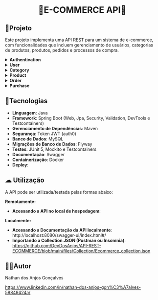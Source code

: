 <h1 align="center"> 🏪E-COMMERCE API🏪 </h1>


## 🛒Projeto

Este projeto implementa uma API REST para um sistema de e-commerce, com funcionalidades que incluem gerenciamento de usuários, categorias de produtos, produtos, pedidos e processos de compra.

<details>
<summary><b>Authentication</b></summary>
<img src="files/Images/Authentication.png" alt="Authentication">
</details>

<details>
<summary><b>User</b></summary>
<img src="files/Images/User.png" alt="User">
</details>

<details>
<summary><b>Category</b></summary>
<img src="files/Images/Category.png" alt="Category">
</details>

<details>
<summary><b>Product</b></summary>
<img src="files/Images/Product.png" alt="Product">
</details>

<details>
<summary><b>Order</b></summary>
<img src="files/Images/Order.png" alt="Order">
</details>

<details>
<summary><b>Purchase</b></summary>
<img src="files/Images/Purchase.png" alt="Purchase">
</details>


## 🔧Tecnologias

- **Linguagem**: Java
- **Framework**: Spring Boot (Web, Jpa, Security, Validation, DevTools e Testcontainers)
- **Gerenciamento de Dependências**: Maven
- **Segurança**: Token JWT (auth0)
- **Banco de Dados**: MySQL
- **Migrações de Banco de Dados**: Flyway
- **Testes**: JUnit 5, Mockito e Testcontainers
- **Documentação**: Swagger
- **Containerização**: Docker
- **Deploy**:

## ☁ Utilização

A API pode ser utilizada/testada pelas formas abaixo:

**Remotamente:**
- **Acessando a API no local de hospedagem**:

**Localmente:**
- **Acessando a Documentação da API localmente**: http://localhost:8080/swagger-ui/index.html#/
- **Importando a Collection JSON (Postman ou Insomnia)**: https://github.com/DevDosAnjos/API-REST-ECOMMERCE/blob/main/files/Collection/Ecommerce_collection.json


## 👨‍💻Autor
Nathan dos Anjos Gonçalves

https://www.linkedin.com/in/nathan-dos-anjos-gon%C3%A7alves-58849424a/
